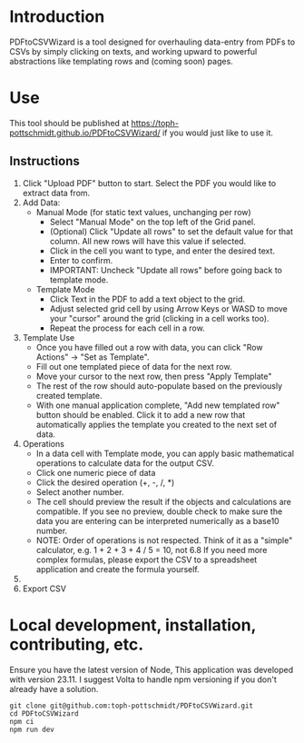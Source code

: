 # Introduction

PDFtoCSVWizard is a tool designed for overhauling data-entry from PDFs to CSVs by simply clicking on texts, and working upward to powerful abstractions like templating rows and (coming soon) pages.

# Use

This tool should be published at https://toph-pottschmidt.github.io/PDFtoCSVWizard/ if you would just like to use it.

## Instructions

1. Click "Upload PDF" button to start. Select the PDF you would like to extract data from.
2. Add Data:
    - Manual Mode (for static text values, unchanging per row)
        - Select "Manual Mode" on the top left of the Grid panel.
        - (Optional) Click "Update all rows" to set the default value for that column. All new rows will have this value if selected.
        - Click in the cell you want to type, and enter the desired text.
        - Enter to confirm.
        - IMPORTANT: Uncheck "Update all rows" before going back to template mode.
    - Template Mode
        - Click Text in the PDF to add a text object to the grid.
        - Adjust selected grid cell by using Arrow Keys or WASD to move your "cursor" around the grid (clicking in a cell works too).
        - Repeat the process for each cell in a row.
3. Template Use
    - Once you have filled out a row with data, you can click "Row Actions" -> "Set as Template".
    - Fill out one templated piece of data for the next row.
    - Move your cursor to the next row, then press "Apply Template"
    - The rest of the row should auto-populate based on the previously created template.
    - With one manual application complete, "Add new templated row" button should be enabled. Click it to add a new row that automatically applies the template you created to the next set of data.
4. Operations
    - In a data cell with Template mode, you can apply basic mathematical operations to calculate data for the output CSV.
    - Click one numeric piece of data
    - Click the desired operation (+, -, /, \*)
    - Select another number.
    - The cell should preview the result if the objects and calculations are compatible. If you see no preview, double check to make sure the data you are entering can be interpreted numerically as a base10 number.
    - NOTE: Order of operations is not respected. Think of it as a "simple" calculator, e.g. 1 + 2 + 3 + 4 / 5 = 10, not 6.8 If you need more complex formulas, please export the CSV to a spreadsheet application and create the formula yourself.
5.
6. Export CSV

# Local development, installation, contributing, etc.

Ensure you have the latest version of Node, This application was developed with version 23.11. I suggest Volta to handle npm versioning if you don't already have a solution.

```
git clone git@github.com:toph-pottschmidt/PDFtoCSVWizard.git
cd PDFtoCSVWizard
npm ci
npm run dev
```
